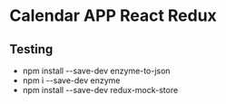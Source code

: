# Calendar APP React Redux

## Testing
  * npm install --save-dev enzyme-to-json
  * npm i --save-dev enzyme
  * npm install  --save-dev redux-mock-store